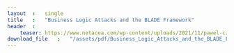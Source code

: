 ```yaml
---
layout  :   single
title   :   "Business Logic Attacks and the BLADE Framework"
header  :
    teaser: https://www.netacea.com/wp-content/uploads/2021/11/pawel-czerwinski-tMbQpdguDVQ-unsplash-410x205.jpg
download_file   :   "/assets/pdf/Business_Logic_Attacks_and_the_BLADE_Framework_report.pdf"
---
```

